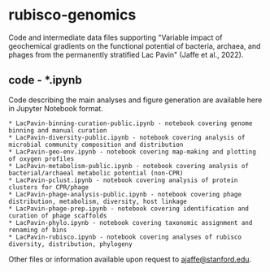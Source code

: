 # rubisco-genomics

Code and intermediate data files supporting "Variable impact of geochemical gradients on the functional potential of bacteria, archaea, and phages from the permanently stratified Lac Pavin" (Jaffe et al., 2022).

## code - *.ipynb

Code describing the main analyses and figure generation are available here in Jupyter Notebook format.

```
* LacPavin-binning-curation-public.ipynb - notebook covering genome binning and manual curation 
* LacPavin-diversity-public.ipynb - notebook covering analysis of microbial community composition and distribution
* LacPavin-geo-env.ipynb - notebook covering map-making and plotting of oxygen profiles
* LacPavin-metabolism-public.ipynb - notebook covering analysis of bacterial/archaeal metabolic potential (non-CPR)
* LacPavin-pclust.ipynb - notebook covering analysis of protein clusters for CPR/phage
* LacPavin-phage-analysis-public.ipynb - notebook covering phage distribution, metabolism, diversity, host linkage
* LacPavin-phage-prep.ipynb - notebook covering identification and curation of phage scaffolds
* LacPavin-phylo.ipynb - notebook covering taxonomic assignment and renaming of bins
* LacPavin-rubisco.ipynb - notebook covering analyses of rubisco diversity, distribution, phylogeny
```

Other files or information available upon request to [ajaffe@stanford.edu](mailto:ajaffe@stanford.edu). 
